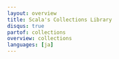 ```yaml
---
layout: overview
title: Scala's Collections Library
disqus: true
partof: collections
overview: collections
languages: [ja]
---
```

